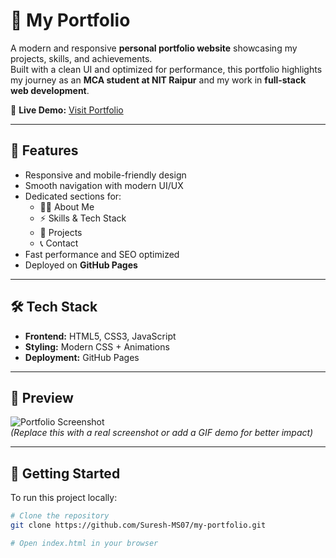 # 🚀 My Portfolio

A modern and responsive **personal portfolio website** showcasing my projects, skills, and achievements.  
Built with a clean UI and optimized for performance, this portfolio highlights my journey as an **MCA student at NIT Raipur** and my work in **full-stack web development**.

🔗 **Live Demo:** [Visit Portfolio](https://suresh-ms07.github.io/my-portfolio)

---

## 📌 Features

- Responsive and mobile-friendly design  
- Smooth navigation with modern UI/UX  
- Dedicated sections for:
  - 🧑‍💻 About Me  
  - ⚡ Skills & Tech Stack  
  - 📂 Projects  
  - 📞 Contact  
- Fast performance and SEO optimized  
- Deployed on **GitHub Pages**

---

## 🛠️ Tech Stack

- **Frontend:** HTML5, CSS3, JavaScript  
- **Styling:** Modern CSS + Animations  
- **Deployment:** GitHub Pages  

---

## 📸 Preview

![Portfolio Screenshot](./assets/preview.png)  
*(Replace this with a real screenshot or add a GIF demo for better impact)*

---

## 🚀 Getting Started

To run this project locally:

```bash
# Clone the repository
git clone https://github.com/Suresh-MS07/my-portfolio.git

# Open index.html in your browser
